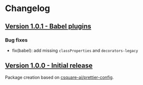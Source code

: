 # Changelog

## [Version 1.0.1 - Babel plugins](https://github.com/deepsquare-io/prettier-config/releases/tag/1.0.1)

### Bug fixes

- fix(babel): add missing `classProperties` and `decorators-legacy`

## [Version 1.0.0 - Initial release](https://github.com/deepsquare-io/prettier-config/releases/tag/1.0.0)

Package creation based on [csquare-ai/prettier-config](https://github.com/csquare-ai/prettier-config).
